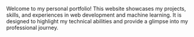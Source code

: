 Welcome to my personal portfolio! This website showcases my projects, skills, and experiences in web development and machine learning. It is designed to highlight my technical abilities and provide a glimpse into my professional journey.
